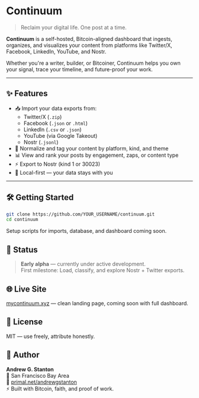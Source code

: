 # Continuum

> Reclaim your digital life. One post at a time.

**Continuum** is a self-hosted, Bitcoin-aligned dashboard that ingests, organizes, and visualizes your content from platforms like Twitter/X, Facebook, LinkedIn, YouTube, and Nostr.

Whether you're a writer, builder, or Bitcoiner, Continuum helps you own your signal, trace your timeline, and future-proof your work.

---

## ✨ Features

- 📥 Import your data exports from:
  - Twitter/X (`.zip`)
  - Facebook (`.json` or `.html`)
  - LinkedIn (`.csv` or `.json`)
  - YouTube (via Google Takeout)
  - Nostr (`.jsonl`)
- 🧠 Normalize and tag your content by platform, kind, and theme
- 📊 View and rank your posts by engagement, zaps, or content type
- ⚡ Export to Nostr (kind 1 or 30023)
- 💾 Local-first — your data stays with you

---

## 🛠️ Getting Started

```bash
git clone https://github.com/YOUR_USERNAME/continuum.git
cd continuum
```

Setup scripts for imports, database, and dashboard coming soon.

## 🧪 Status

> **Early alpha** — currently under active development.  
> First milestone: Load, classify, and explore Nostr + Twitter exports.

## 🌐 Live Site

[mycontinuum.xyz](http://mycontinuum.xyz) — clean landing page, coming soon with full dashboard.

## 📜 License

MIT — use freely, attribute honestly.

## 🙏 Author

**Andrew G. Stanton**  
📍 San Francisco Bay Area  
🔗 [primal.net/andrewgstanton](https://primal.net/andrewgstanton)  
⚡ Built with Bitcoin, faith, and proof of work.


